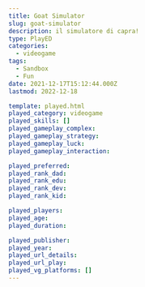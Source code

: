 ```yaml
---
title: Goat Simulator
slug: goat-simulator
description: il simulatore di capra!
type: PlayED
categories:
  - videogame
tags:
  - Sandbox
  - Fun
date: 2021-12-17T15:12:44.000Z
lastmod: 2022-12-18

template: played.html
played_category: videogame
played_skills: []
played_gameplay_complex:
played_gameplay_strategy:
played_gameplay_luck:
played_gameplay_interaction:

played_preferred:
played_rank_dad: 
played_rank_edu:
played_rank_dev:
played_rank_kid: 

played_players: 
played_age: 
played_duration: 

played_publisher: 
played_year: 
played_url_details: 
played_url_play: 
played_vg_platforms: []
---
```

